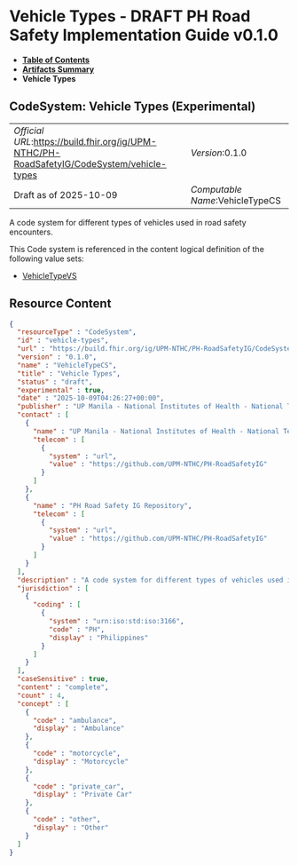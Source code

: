 # Vehicle Types - DRAFT PH Road Safety Implementation Guide v0.1.0

* [**Table of Contents**](toc.md)
* [**Artifacts Summary**](artifacts.md)
* **Vehicle Types**

## CodeSystem: Vehicle Types (Experimental) 

| | |
| :--- | :--- |
| *Official URL*:https://build.fhir.org/ig/UPM-NTHC/PH-RoadSafetyIG/CodeSystem/vehicle-types | *Version*:0.1.0 |
| Draft as of 2025-10-09 | *Computable Name*:VehicleTypeCS |

 
A code system for different types of vehicles used in road safety encounters. 

 This Code system is referenced in the content logical definition of the following value sets: 

* [VehicleTypeVS](ValueSet-vs-rs-vehicle-type.md)



## Resource Content

```json
{
  "resourceType" : "CodeSystem",
  "id" : "vehicle-types",
  "url" : "https://build.fhir.org/ig/UPM-NTHC/PH-RoadSafetyIG/CodeSystem/vehicle-types",
  "version" : "0.1.0",
  "name" : "VehicleTypeCS",
  "title" : "Vehicle Types",
  "status" : "draft",
  "experimental" : true,
  "date" : "2025-10-09T04:26:27+00:00",
  "publisher" : "UP Manila - National Institutes of Health - National Telehealth Center",
  "contact" : [
    {
      "name" : "UP Manila - National Institutes of Health - National Telehealth Center",
      "telecom" : [
        {
          "system" : "url",
          "value" : "https://github.com/UPM-NTHC/PH-RoadSafetyIG"
        }
      ]
    },
    {
      "name" : "PH Road Safety IG Repository",
      "telecom" : [
        {
          "system" : "url",
          "value" : "https://github.com/UPM-NTHC/PH-RoadSafetyIG"
        }
      ]
    }
  ],
  "description" : "A code system for different types of vehicles used in road safety encounters.",
  "jurisdiction" : [
    {
      "coding" : [
        {
          "system" : "urn:iso:std:iso:3166",
          "code" : "PH",
          "display" : "Philippines"
        }
      ]
    }
  ],
  "caseSensitive" : true,
  "content" : "complete",
  "count" : 4,
  "concept" : [
    {
      "code" : "ambulance",
      "display" : "Ambulance"
    },
    {
      "code" : "motorcycle",
      "display" : "Motorcycle"
    },
    {
      "code" : "private_car",
      "display" : "Private Car"
    },
    {
      "code" : "other",
      "display" : "Other"
    }
  ]
}

```
